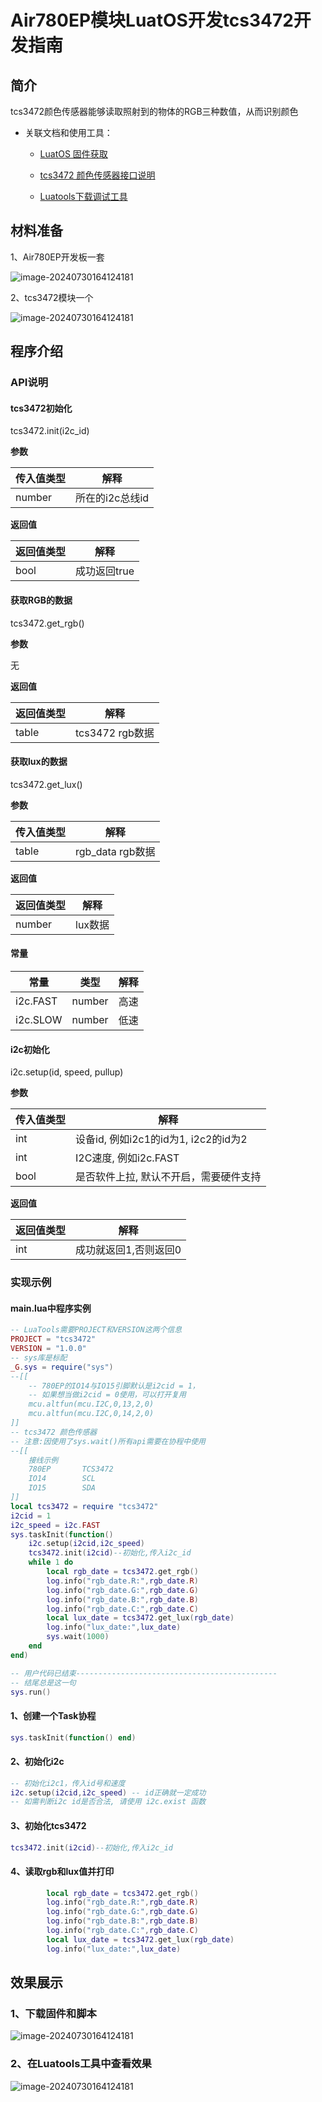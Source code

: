 # Air780EP模块LuatOS开发tcs3472开发指南

## 简介

tcs3472颜色传感器能够读取照射到的物体的RGB三种数值，从而识别颜色

- 关联文档和使用工具：

  - [LuatOS 固件获取](https://gitee.com/openLuat/LuatOS/releases)

  - [tcs3472 颜色传感器接口说明](https://wiki.luatos.com/api/libs/tcs3472.html)

  - [Luatools下载调试工具](https://gitee.com/openLuat/luatos-doc-pool/blob/master/doc/开发工具及使用说明/Luatools下载调试工具.md)

## 材料准备

1、Air780EP开发板一套

![image-20240730164124181](../image/LuatOS开发资料/示例/780EP_tcs3472/780EP开发板.jpg)

2、tcs3472模块一个

![image-20240730164124181](../image/LuatOS开发资料/示例/780EP_tcs3472/tcs3472实物图.jpg)

## 程序介绍

### API说明

#### tcs3472初始化

tcs3472.init(i2c_id)

**参数**

| 传入值类型 | 解释            |
| ---------- | --------------- |
| number     | 所在的i2c总线id |

**返回值**

| 返回值类型 | 解释         |
| ---------- | ------------ |
| bool       | 成功返回true |

#### 获取RGB的数据

tcs3472.get_rgb()

**参数**

无

**返回值**

| 返回值类型 | 解释            |
| ---------- | --------------- |
| table      | tcs3472 rgb数据 |

#### 获取lux的数据

tcs3472.get_lux()

**参数**

| 传入值类型 | 解释             |
| ---------- | ---------------- |
| table      | rgb_data rgb数据 |

**返回值**

| 返回值类型 | 解释    |
| ---------- | ------- |
| number     | lux数据 |

#### 常量

| 常量     | 类型   | 解释 |
| -------- | ------ | ---- |
| i2c.FAST | number | 高速 |
| i2c.SLOW | number | 低速 |

#### i2c初始化

i2c.setup(id, speed, pullup)

**参数**

| 传入值类型 | 解释                                   |
| ---------- | -------------------------------------- |
| int        | 设备id, 例如i2c1的id为1, i2c2的id为2   |
| int        | I2C速度, 例如i2c.FAST                  |
| bool       | 是否软件上拉, 默认不开启，需要硬件支持 |

**返回值**

| 返回值类型 | 解释                  |
| ---------- | --------------------- |
| int        | 成功就返回1,否则返回0 |

### 实现示例

#### main.lua中程序实例

```lua
-- LuaTools需要PROJECT和VERSION这两个信息
PROJECT = "tcs3472"
VERSION = "1.0.0"
-- sys库是标配
_G.sys = require("sys")
--[[
    -- 780EP的IO14与IO15引脚默认是i2cid = 1，
    -- 如果想当做i2cid = 0使用，可以打开复用
    mcu.altfun(mcu.I2C,0,13,2,0)
    mcu.altfun(mcu.I2C,0,14,2,0)
]]
-- tcs3472 颜色传感器
-- 注意:因使用了sys.wait()所有api需要在协程中使用
--[[
    接线示例
    780EP       TCS3472
    IO14        SCL
    IO15        SDA
]]
local tcs3472 = require "tcs3472"
i2cid = 1
i2c_speed = i2c.FAST
sys.taskInit(function()
    i2c.setup(i2cid,i2c_speed)
    tcs3472.init(i2cid)--初始化,传入i2c_id
    while 1 do
        local rgb_date = tcs3472.get_rgb()
        log.info("rgb_date.R:",rgb_date.R)
        log.info("rgb_date.G:",rgb_date.G)
        log.info("rgb_date.B:",rgb_date.B)
        log.info("rgb_date.C:",rgb_date.C)
        local lux_date = tcs3472.get_lux(rgb_date)
        log.info("lux_date:",lux_date)
        sys.wait(1000)
    end
end)

-- 用户代码已结束---------------------------------------------
-- 结尾总是这一句
sys.run()
```

#### 1、创建一个Task协程

```lua
sys.taskInit(function() end)
```

#### 2、初始化i2c

```lua
-- 初始化i2c1，传入id号和速度
i2c.setup(i2cid,i2c_speed) -- id正确就一定成功
-- 如需判断i2c id是否合法, 请使用 i2c.exist 函数
```

#### 3、初始化tcs3472

```lua
tcs3472.init(i2cid)--初始化,传入i2c_id
```

#### 4、读取rgb和lux值并打印

```lua
		local rgb_date = tcs3472.get_rgb()
        log.info("rgb_date.R:",rgb_date.R)
        log.info("rgb_date.G:",rgb_date.G)
        log.info("rgb_date.B:",rgb_date.B)
        log.info("rgb_date.C:",rgb_date.C)
        local lux_date = tcs3472.get_lux(rgb_date)
        log.info("lux_date:",lux_date)
```

## 效果展示

### 1、下载固件和脚本

![image-20240730164124181](../image/LuatOS开发资料/示例/780EP_tcs3472/Luatools下载固件和脚本.png)

### 2、在Luatools工具中查看效果

![image-20240730164124181](../image/LuatOS开发资料/示例/780EP_tcs3472/效果展示.png)













